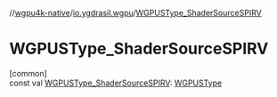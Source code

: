 //[wgpu4k-native](../../index.md)/[io.ygdrasil.wgpu](index.md)/[WGPUSType_ShaderSourceSPIRV](-w-g-p-u-s-type_-shader-source-s-p-i-r-v.md)

# WGPUSType_ShaderSourceSPIRV

[common]\
const val [WGPUSType_ShaderSourceSPIRV](-w-g-p-u-s-type_-shader-source-s-p-i-r-v.md): [WGPUSType](-w-g-p-u-s-type/index.md)